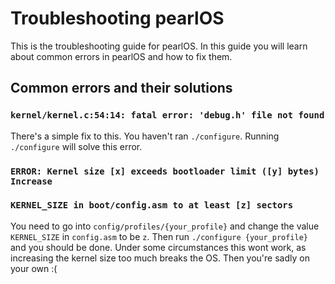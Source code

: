 # Troubleshooting pearlOS
This is the troubleshooting guide for pearlOS. In this guide you will learn about common errors
in pearlOS and how to fix them.

## Common errors and their solutions

### ``kernel/kernel.c:54:14: fatal error: 'debug.h' file not found``
There's a simple fix to this. You haven't ran ``./configure``. Running
``./configure`` will solve this error.

### ``ERROR: Kernel size [x] exceeds bootloader limit ([y] bytes) Increase``
### ``KERNEL_SIZE in boot/config.asm to at least [z] sectors``
You need to go into ``config/profiles/{your_profile}`` and change the value
``KERNEL_SIZE`` in ``config.asm`` to be ``z``. Then run ``./configure {your_profile}``
and you should be done. Under some circumstances this wont work, as increasing the
kernel size too much breaks the OS. Then you're sadly on your own :(